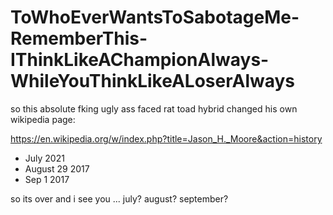 # ToWhoEverWantsToSabotageMe-RememberThis-IThinkLikeAChampionAlways-WhileYouThinkLikeALoserAlways

so this absolute fking ugly ass faced rat toad hybrid changed his own wikipedia page:

https://en.wikipedia.org/w/index.php?title=Jason_H._Moore&action=history

* July 2021
* August 29 2017
* Sep 1 2017

so its over and i see you ... july? august? september?


